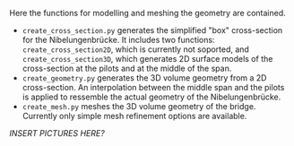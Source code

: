 Here the functions for modelling and meshing the geometry are contained.
- `create_cross_section.py` generates the simplified "box" cross-section for the Nibelungenbrücke. It includes two functions: `create_cross_section2D`, which is currently not soported, and `create_cross_section3D`, which generates 2D surface models of the cross-section at the pilots and at the middle of the span.
- `create_geometry.py` generates the 3D volume geometry from a 2D cross-section. An interpolation between the middle span and the pilots is applied to ressemble the actual geometry of the Nibelungenbrücke.
- `create_mesh.py` meshes the 3D volume geometry of the bridge. Currently only simple mesh refinement options are available.

*INSERT PICTURES HERE?*